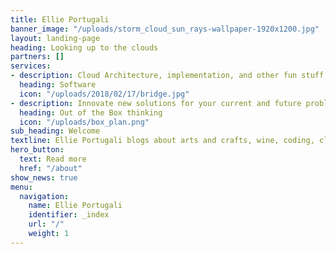 ```yaml
---
title: Ellie Portugali
banner_image: "/uploads/storm_cloud_sun_rays-wallpaper-1920x1200.jpg"
layout: landing-page
heading: Looking up to the clouds
partners: []
services:
- description: Cloud Architecture, implementation, and other fun stuff
  heading: Software
  icon: "/uploads/2018/02/17/bridge.jpg"
- description: Innovate new solutions for your current and future problems
  heading: Out of the Box thinking
  icon: "/uploads/box_plan.png"
sub_heading: Welcome
textline: Ellie Portugali blogs about arts and crafts, wine, coding, cloud, etc.
hero_button:
  text: Read more
  href: "/about"
show_news: true
menu:
  navigation:
    name: Ellie Portugali
    identifier: _index
    url: "/"
    weight: 1
---
```

